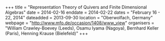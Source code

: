 +++
title = "Representation Theory of Quivers and Finite Dimensional Algebras"
date = 2014-02-16
enddate = 2014-02-22
dates = "February 16 - 22, 2014"
dateadded = 2013-09-30
location = "Oberwolfach, Germany"
webpage = "http://www.mfo.de/occasion/1408/www_view"
organisers = "William Crawley-Boevey (Leeds), Osamu Iyama (Nagoya), Bernhard Keller (Paris), Henning Krause (Bielefeld)"
+++
